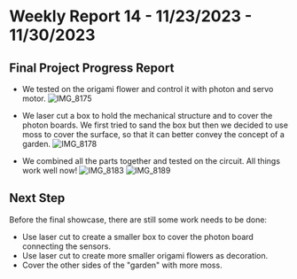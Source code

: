 # Weekly Report 14 - 11/23/2023 - 11/30/2023

## Final Project Progress Report
- We tested on the origami flower and control it with photon and servo motor. 
![IMG_8175](https://github.com/Berkeley-MDes/tdf-fa23-PikaG/assets/74200423/e9dbc665-4735-4810-8278-e129af685dd3)

- We laser cut a box to hold the mechanical structure and to cover the photon boards. We first tried to sand the box but then we decided to use moss to cover the surface, so that it can better convey the concept of a garden.
![IMG_8178](https://github.com/Berkeley-MDes/tdf-fa23-PikaG/assets/74200423/d1e77e5c-561c-4cc1-bf3e-6adf80538efb)

- We combined all the parts together and tested on the circuit. All things work well now!
![IMG_8183](https://github.com/Berkeley-MDes/tdf-fa23-PikaG/assets/74200423/9a99664a-1485-4189-a12b-a443359215e8)
![IMG_8189](https://github.com/Berkeley-MDes/tdf-fa23-PikaG/assets/74200423/b85b76bf-2f04-4624-9cec-7ffab9581817)

## Next Step
Before the final showcase, there are still some work needs to be done:
- Use laser cut to create a smaller box to cover the photon board connecting the sensors.
- Use laser cut to create more smaller origami flowers as decoration.
- Cover the other sides of the "garden" with more moss.
